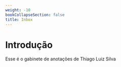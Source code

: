 ```yaml
---
weight: -10
bookCollapseSection: false
title: Inbox
---
```


# Introdução

Esse é o gabinete de anotações de Thiago Luiz Silva

